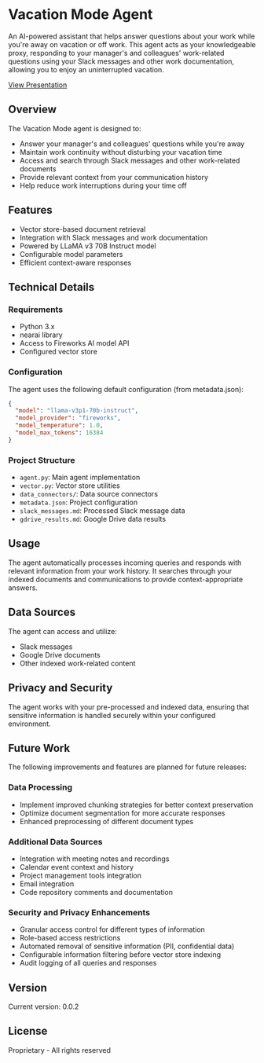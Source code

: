 # Vacation Mode Agent

An AI-powered assistant that helps answer questions about your work while you're away on vacation or off work. This agent acts as your knowledgeable proxy, responding to your manager's and colleagues' work-related questions using your Slack messages and other work documentation, allowing you to enjoy an uninterrupted vacation.

[View Presentation](https://docs.google.com/presentation/d/17McpAm_a2MEW5haEsuEvKD8Fb_gE-fqYbdHGKLkCGm8/edit?usp=sharing)

## Overview

The Vacation Mode agent is designed to:
- Answer your manager's and colleagues' questions while you're away
- Maintain work continuity without disturbing your vacation time
- Access and search through Slack messages and other work-related documents
- Provide relevant context from your communication history
- Help reduce work interruptions during your time off

## Features

- Vector store-based document retrieval
- Integration with Slack messages and work documentation
- Powered by LLaMA v3 70B Instruct model
- Configurable model parameters
- Efficient context-aware responses

## Technical Details

### Requirements

- Python 3.x
- nearai library
- Access to Fireworks AI model API
- Configured vector store

### Configuration

The agent uses the following default configuration (from metadata.json):
```json
{
  "model": "llama-v3p1-70b-instruct",
  "model_provider": "fireworks",
  "model_temperature": 1.0,
  "model_max_tokens": 16384
}
```

### Project Structure

- `agent.py`: Main agent implementation
- `vector.py`: Vector store utilities
- `data_connectors/`: Data source connectors
- `metadata.json`: Project configuration
- `slack_messages.md`: Processed Slack message data
- `gdrive_results.md`: Google Drive data results

## Usage

The agent automatically processes incoming queries and responds with relevant information from your work history. It searches through your indexed documents and communications to provide context-appropriate answers.

## Data Sources

The agent can access and utilize:
- Slack messages
- Google Drive documents
- Other indexed work-related content

## Privacy and Security

The agent works with your pre-processed and indexed data, ensuring that sensitive information is handled securely within your configured environment.

## Future Work

The following improvements and features are planned for future releases:

### Data Processing
- Implement improved chunking strategies for better context preservation
- Optimize document segmentation for more accurate responses
- Enhanced preprocessing of different document types

### Additional Data Sources
- Integration with meeting notes and recordings
- Calendar event context and history
- Project management tools integration
- Email integration
- Code repository comments and documentation

### Security and Privacy Enhancements
- Granular access control for different types of information
- Role-based access restrictions
- Automated removal of sensitive information (PII, confidential data)
- Configurable information filtering before vector store indexing
- Audit logging of all queries and responses

## Version

Current version: 0.0.2

## License

Proprietary - All rights reserved 